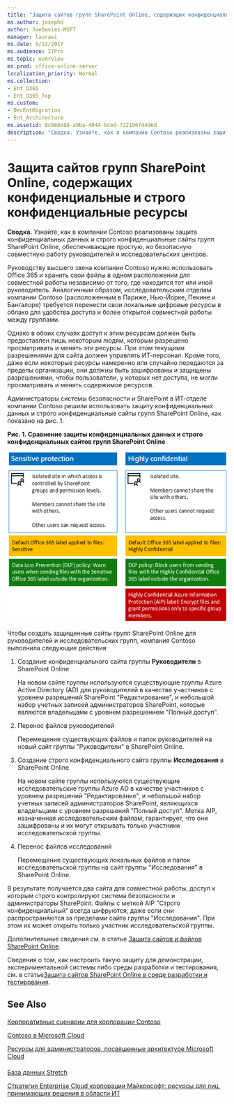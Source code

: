 ```yaml
---
title: "Защита сайтов групп SharePoint Online, содержащих конфиденциальные и строго конфиденциальные ресурсы"
ms.author: josephd
author: JoeDavies-MSFT
manager: laurawi
ms.date: 9/12/2017
ms.audience: ITPro
ms.topic: overview
ms.prod: office-online-server
localization_priority: Normal
ms.collection:
- Ent_O365
- Ent_O365_Top
ms.custom:
- DecEntMigration
- Ent_Architecture
ms.assetid: 8c088e88-a9ba-4044-bced-722196f4496d
description: "Сводка. Узнайте, как в компании Contoso реализованы защита конфиденциальных данных и строго конфиденциальные сайты групп SharePoint Online, обеспечивающие простую, но безопасную совместную работу руководителей и исследовательских центров."
---
```


# Защита сайтов групп SharePoint Online, содержащих конфиденциальные и строго конфиденциальные ресурсы

 **Сводка.** Узнайте, как в компании Contoso реализованы защита конфиденциальных данных и строго конфиденциальные сайты групп SharePoint Online, обеспечивающие простую, но безопасную совместную работу руководителей и исследовательских центров.
  
Руководству высшего звена компании Contoso нужно использовать Office 365 и хранить свои файлы в одном расположении для совместной работы независимо от того, где находится тот или иной руководитель. Аналогичным образом, исследовательским отделам компании Contoso (расположенным в Париже, Нью-Йорке, Пекине и Бангалоре) требуется перенести свои локальные цифровые ресурсы в облако для удобства доступа и более открытой совместной работы между группами.
  
Однако в обоих случаях доступ к этим ресурсам должен быть предоставлен лишь некоторым людям, которым разрешено просматривать и менять эти ресурсы. При этом текущими разрешениями для сайта должен управлять ИТ-персонал. Кроме того, даже если некоторые ресурсы намеренно или случайно передаются за пределы организации, они должны быть зашифрованы и защищены разрешениями, чтобы пользователи, у которых нет доступа, не могли просматривать и менять содержимое ресурсов.
  
Администраторы системы безопасности и SharePoint в ИТ-отделе компании Contoso решили использовать защиту конфиденциальных данных и строго конфиденциальные сайты групп SharePoint Online, как показано на рис. 1.
  
**Рис. 1. Сравнение защиты конфиденциальных данных и строго конфиденциальных сайтов групп SharePoint Online**

![Защита конфиденциальных данных и строго конфиденциальные сайты групп SharePoint Online](images/ed73bd84-47af-4a90-8b82-6adab9419b9a.png)
  
Чтобы создать защищенные сайты групп SharePoint Online для руководителей и исследовательских групп, компания Contoso выполнила следующие действия:
  
1. Создание конфиденциального сайта группы **Руководители** в SharePoint Online
    
    На новом сайте группы используются существующие группы Azure Active Directory (AD) для руководителей в качестве участников с уровнем разрешений SharePoint "Редактирование", и небольшой набор учетных записей администраторов SharePoint, которые являются владельцами с уровнем разрешением "Полный доступ".
    
2. Перенос файлов руководителей
    
    Перемещение существующих файлов и папок руководителей на новый сайт группы "Руководители" в SharePoint Online.
    
3. Создание строго конфиденциального сайта группы **Исследования** в SharePoint Online
    
    На новом сайте группы используются существующие исследовательские группы Azure AD в качестве участников с уровнем разрешений "Редактирование", и небольшой набор учетных записей администраторов SharePoint, являющихся владельцами с уровнем разрешений "Полный доступ". Метка AIP, назначенная исследовательским файлам, гарантирует, что они зашифрованы и их могут открывать только участники исследовательской группы.
    
4. Перенос файлов исследований
    
    Перемещение существующих локальных файлов и папок исследовательской группы на сайт группы "Исследования" в SharePoint Online.
    
В результате получается два сайта для совместной работы, доступ к которым строго контролируют система безопасности и администраторы SharePoint. Файлы с меткой AIP "Строго конфиденциальный" всегда шифруются, даже если они распространяются за пределами сайта группы "Исследования". При этом их может открыть только участник исследовательской группы.
  
Дополнительные сведения см. в статье [Защита сайтов и файлов SharePoint Online](https://docs.microsoft.com/microsoft-365-enterprise/secure-sharepoint-online-sites-and-files).
  
 Сведения о том, как настроить такую защиту для демонстрации, экспериментальной системы либо среды разработки и тестирования, см. в статье[Защита сайтов SharePoint Online в среде разработки и тестирования](https://docs.microsoft.com/microsoft-365-enterprise/secure-sharepoint-online-sites-dev-test).
  
## See Also

#### 

[Корпоративные сценарии для корпорации Contoso](enterprise-scenarios-for-the-contoso-corporation.md)
  
[Contoso в Microsoft Cloud](contoso-in-the-microsoft-cloud.md)
  
[Ресурсы для администраторов, посвященные архитектуре Microsoft Cloud](microsoft-cloud-it-architecture-resources.md)
#### 

[База данных Stretch](https://msdn.microsoft.com/library/dn935011.aspx)
  
[Стратегия Enterprise Cloud корпорации Майкрософт: ресурсы для лиц, принимающих решения в области ИТ](https://sway.com/FJ2xsyWtkJc2taRD)

